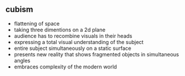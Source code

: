 <!-- order:1 -->
## cubism
- flattening of space
- taking three dimentions on a 2d plane
- audience has to recombine visuals in their heads
- expressing a total visual understanding of the subject
- entire subject simultaneously on a static surface
- presents new reality that shows fragmented objects in simultaneous angles
- embraces complexity of the modern world
